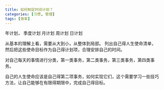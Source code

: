```yaml
---
title: 如何制定时间计划？
categories: [习惯, 管理]
tags: [效率]
---
```


年计划，
季度计划
月计划
周计划
日计划

从基本的理解上看，需要从大到小，从整体到局部。
列出自己得人生使命清单，然后把这些使命目标作为自己得计划项，合理安排自己的时间。

对自己每天的事情进行分类，第一类事务，第二类事务，第三类事务，第四类事务。

自己的人生使命应该是自己得第二项事务，如何实现它们，这个需要学习一些技巧方法，让自己能够在有限得期限中，完成自己得目标。
